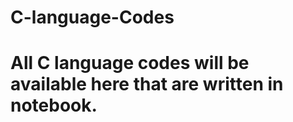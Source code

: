 # C-language-Codes


# **All C language codes will be available here that are written in notebook.**
